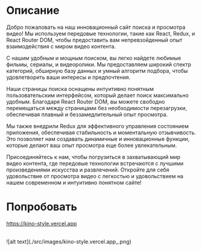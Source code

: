 # Описание
Добро пожаловать на наш инновационный сайт поиска и просмотра видео! Мы используем передовые технологии, такие как React, Redux, и React Router DOM, чтобы предоставить вам непревзойденный опыт взаимодействия с миром видео контента.

С нашим удобным и мощным поиском, вы легко найдете любимые фильмы, сериалы, и видеоролики. Мы предоставляем широкий спектр категорий, обширную базу данных и умный алгоритм подбора, чтобы удовлетворить ваши интересы и предпочтения.

Наши страницы поиска оснащены интуитивно понятным пользовательским интерфейсом, который делает поиск максимально удобным. Благодаря React Router DOM, вы можете свободно перемещаться между страницами без необходимости перезагрузки, обеспечивая плавный и беззамедлительный опыт просмотра.

Мы также внедрили Redux для эффективного управления состоянием приложения, обеспечивая стабильность и моментальную отзывчивость. Это позволяет нам создавать динамичные и инновационные функции, которые делают ваш опыт просмотра еще более увлекательным.

Присоединяйтесь к нам, чтобы погрузиться в захватывающий мир видео контента, где передовые технологии встречаются с лучшими произведениями искусства и развлечений. Откройте для себя удовольствие от просмотра видео с легкостью и удовольствием на нашем современном и интуитивно понятном сайте!

# Попробовать
https://kino-style.vercel.app

<br>
![alt text](./src/images/kino-style.vercel.app_.png)
